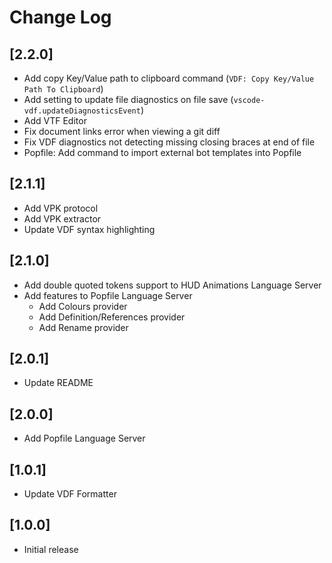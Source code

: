# Change Log

## [2.2.0]
 - Add copy Key/Value path to clipboard command (`VDF: Copy Key/Value Path To Clipboard`)
 - Add setting to update file diagnostics on file save (`vscode-vdf.updateDiagnosticsEvent`)
 - Add VTF Editor
 - Fix document links error when viewing a git diff
 - Fix VDF diagnostics not detecting missing closing braces at end of file
 - Popfile: Add command to import external bot templates into Popfile

## [2.1.1]
 - Add VPK protocol
 - Add VPK extractor
 - Update VDF syntax highlighting

## [2.1.0]
 - Add double quoted tokens support to HUD Animations Language Server
 - Add features to Popfile Language Server
   - Add Colours provider
   - Add Definition/References provider
   - Add Rename provider

## [2.0.1]
 - Update README

## [2.0.0]
 - Add Popfile Language Server

## [1.0.1]
 - Update VDF Formatter

## [1.0.0]
 - Initial release
